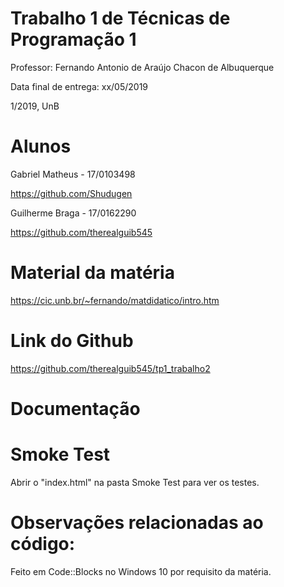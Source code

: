 # Trabalho 1 de Técnicas de Programação 1

Professor: Fernando Antonio de Araújo Chacon de Albuquerque

Data final de entrega: xx/05/2019

1/2019, UnB


# Alunos

Gabriel Matheus - 17/0103498

https://github.com/Shudugen

Guilherme Braga - 17/0162290

https://github.com/therealguib545


# Material da matéria

https://cic.unb.br/~fernando/matdidatico/intro.htm


# Link do Github

https://github.com/therealguib545/tp1_trabalho2


# Documentação


# Smoke Test

Abrir o "index.html" na pasta Smoke Test para ver os testes. 


# Observações relacionadas ao código:

Feito em Code::Blocks no Windows 10 por requisito da matéria.
